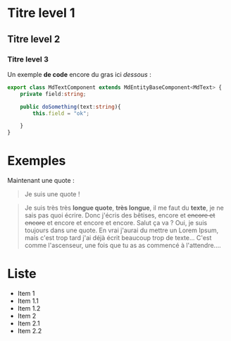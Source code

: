 # Titre level 1
## Titre level 2
### Titre level 3

Un exemple **de code** encore du gras ici _dessous_ :
``` ts
export class MdTextComponent extends MdEntityBaseComponent<MdText> {
    private field:string;

    public doSomething(text:string){
        this.field = "ok";

    }
}
```

# Exemples

Maintenant une quote :
> Je suis une quote !

> Je suis très très __longue quote__, __très longue__, il me faut du __texte__, je ne sais pas quoi écrire. Donc j'écris des bêtises, encore et ~~encore et encore~~ et encore et encore et encore. Salut ça va ? Oui, je suis toujours dans une quote. En vrai j'aurai du mettre un Lorem Ipsum, mais c'est trop tard j'ai déjà écrit beaucoup trop de texte... C'est comme l'ascenseur, une fois que tu as as commencé à l'attendre....


# Liste

- Item 1
 - Item 1.1
 - Item 1.2
- Item 2
 - Item 2.1
  - Item 2.2